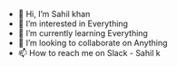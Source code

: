 - 👋 Hi, I’m Sahil khan
- 👀 I’m interested in Everything
- 🌱 I’m currently learning Everything
- 💞️ I’m looking to collaborate on Anything 
- 📫 How to reach me on Slack - Sahil k

<!---
Sahil15797/Sahil15797 is a ✨ special ✨ repository because its `README.md` (this file) appears on your GitHub profile.
You can click the Preview link to take a look at your changes.
--->
